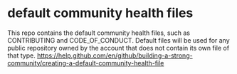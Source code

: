 # default community health files
This repo contains the default community health files, such as CONTRIBUTING and CODE_OF_CONDUCT. Default files will be used for any public repository owned by the account that does not contain its own file of that type.
https://help.github.com/en/github/building-a-strong-community/creating-a-default-community-health-file

